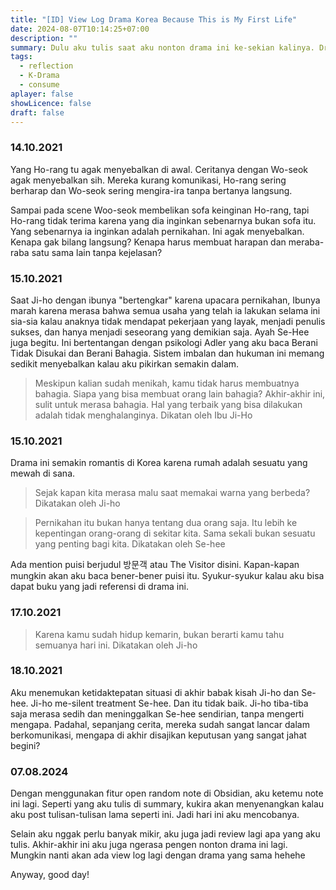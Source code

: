 ```yaml
---
title: "[ID] View Log Drama Korea Because This is My First Life"
date: 2024-08-07T10:14:25+07:00
description: ""
summary: Dulu aku tulis saat aku nonton drama ini ke-sekian kalinya. Drama ini drama korea kesukaanku. I think bakalan seru kalau aku post tulisan-tulian lamaku dari vault obsidian pribadiku begini. So, today I do it. Enjoy!
tags:
  - reflection
  - K-Drama
  - consume
aplayer: false
showLicence: false
draft: false
---
```


### 14.10.2021


Yang Ho-rang tu agak menyebalkan di awal. Ceritanya dengan Wo-seok agak menyebalkan sih. Mereka kurang komunikasi, Ho-rang sering berharap dan Wo-seok sering mengira-ira tanpa bertanya langsung.


Sampai pada scene Woo-seok membelikan sofa keinginan Ho-rang, tapi Ho-rang tidak terima karena yang dia inginkan sebenarnya bukan sofa itu. Yang sebenarnya ia inginkan adalah pernikahan. Ini agak menyebalkan. Kenapa gak bilang langsung? Kenapa harus membuat harapan dan meraba-raba satu sama lain tanpa kejelasan?


### 15.10.2021


Saat Ji-ho dengan ibunya "bertengkar" karena upacara pernikahan, Ibunya marah karena merasa bahwa semua usaha yang telah ia lakukan selama ini sia-sia kalau anaknya tidak mendapat pekerjaan yang layak, menjadi penulis sukses, dan hanya menjadi seseorang yang demikian saja. Ayah Se-Hee juga begitu. Ini bertentangan dengan psikologi Adler yang aku baca Berani Tidak Disukai dan Berani Bahagia. Sistem imbalan dan hukuman ini memang sedikit menyebalkan kalau aku pikirkan semakin dalam.


> Meskipun kalian sudah menikah, kamu tidak harus membuatnya bahagia.
> Siapa yang bisa membuat orang lain bahagia?
> Akhir-akhir ini, sulit untuk merasa bahagia.
> Hal yang terbaik yang bisa dilakukan adalah tidak menghalanginya.
> Dikatan oleh Ibu Ji-Ho


### 15.10.2021


Drama ini semakin romantis di Korea karena rumah adalah sesuatu yang mewah di sana.


> Sejak kapan kita merasa malu saat memakai warna yang berbeda?
> Dikatakan oleh Ji-ho


> Pernikahan itu bukan hanya tentang dua orang saja. Itu lebih ke kepentingan orang-orang di sekitar kita. Sama sekali bukan sesuatu yang penting bagi kita.
> Dikatakan oleh Se-hee


Ada mention puisi berjudul 방문객 atau The Visitor disini. Kapan-kapan mungkin akan aku baca bener-bener puisi itu. Syukur-syukur kalau aku bisa dapat buku yang jadi referensi di drama ini.



### 17.10.2021


> Karena kamu sudah hidup kemarin, bukan berarti kamu tahu semuanya hari ini.
> Dikatakan oleh Ji-ho


### 18.10.2021


Aku menemukan ketidaktepatan situasi di akhir babak kisah Ji-ho dan Se-hee. Ji-ho me-silent treatment Se-hee. Dan itu tidak baik. Ji-ho tiba-tiba saja merasa sedih dan meninggalkan Se-hee sendirian, tanpa mengerti mengapa. Padahal, sepanjang cerita, mereka sudah sangat lancar dalam berkomunikasi, mengapa di akhir disajikan keputusan yang sangat jahat begini?


### 07.08.2024

Dengan menggunakan fitur open random note di Obsidian, aku ketemu note ini lagi. Seperti yang aku tulis di summary, kukira akan menyenangkan kalau aku post tulisan-tulisan lama seperti ini. Jadi hari ini aku mencobanya.

Selain aku nggak perlu banyak mikir, aku juga jadi review lagi apa yang aku tulis. Akhir-akhir ini aku juga ngerasa pengen nonton drama ini lagi. Mungkin nanti akan ada view log lagi dengan drama yang sama hehehe

Anyway, good day!
